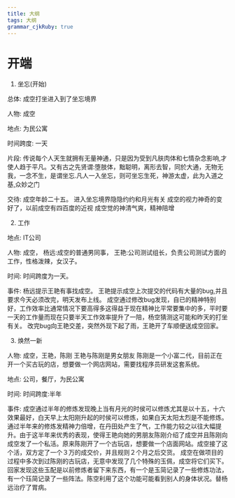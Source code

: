 ```yaml
---
title: 大纲
tags: 大纲
grammar_cjkRuby: true
---
```


# 开端

 1. 坐忘(开始)

总体:
成空打坐进入到了坐忘境界

人物:
成空

地点:
为民公寓

时间跨度:
一天

片段:
传说每个人天生就拥有无量神通，只是因为受到凡肤肉体和七情杂念影响,才使人趋于平凡。又有古之先贤谓:堕肢体，黜聪明，离形去智，同於大通，无物无我，一念不生，是谓坐忘.凡人一入坐忘，则可坐忘生死，神游太虚，此为入道之基,众妙之门

交待:
成空年龄二十五。
进入坐忘境界隐隐约约和月光有关
成空的视力神奇的变好了，以前成空有四百度的近视
成空觉的神清气爽，精神陪增

2. 工作

地点:
IT公司

人物:
成空，
杨远:成空的普通男同事，
王艳:公司测试组长，负责公司测试方面的工作，性格泼辣，女汉子。

时间:
时间跨度为一天。

事件:
杨远提示王艳有事找成空。
王艳提示成空上次提交的代码有大量的bug,并且要求今天必须改完，明天发布上线。
成空通过修改bug发现，自已的精神特别好，工作效率比通常情况下要高得多这得益于现在精神比平常要集中的多，平时要一天的工作量而现在只要半天工作效率提升了一陪，杨空猜测这可能和昨天的打坐有关。
改完bug向王艳交差，突然外现下起了雨，王艳开了车顺便送成空回家。

3. 焕然一新

人物:
成空，王艳，陈刚
王艳与陈刚是男女朋友
陈刚是一个小富二代，目前正在开一个买古玩的店，想要做一个网店网站，需要找程序员研发这套系统。

地点:
公司，餐厅，为民公寓

时间:
时间跨度:半年

事件:
成空通过半年的修炼发现晚上当有月光的时侯可以修炼尤其是以十五，十六效果最好，白天早上太阳刚升起的时侯可以修炼，如果白天太阳太烈是不能修炼。
通过半年来的修炼发精神力倍增，在丹田处产生了气，工作能力较之以往大幅提升。由于这半年来优秀的表现，使得王艳向她的男朋友陈刚介绍了成空并且陈刚向成空发了一个私活。原来陈刚开了一个古玩店，想要做一个店面网站。成空接了这个活，双方定了一个３万的成交价，并且规则２个月之后交货。
成空在做项目的过程中多次到过陈刚的古玩店，无意中发现了几个特殊的玉佩，成空将它们买下。回家发现这些玉配是以前修炼者留下来东西，有一个是玉简记录了一些修炼功法，有一个珏简记录了一些阵法。陈空利用了这个功能可能看到别人的身体状况。替杨远治疗了胃病。
